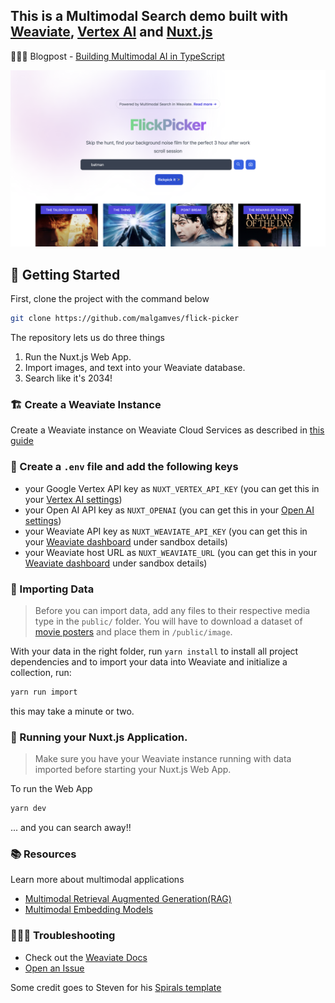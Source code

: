 ## This is a Multimodal Search demo built with [Weaviate](https://weaviate.io), [Vertex AI](https://openai.com/research/clip) and [Nuxt.js](https://nuxt.com/) 

👨🏾‍🍳 Blogpost - [Building Multimodal AI in TypeScript
](https://weaviate.io/blog/multimodal-search-in-typescript)

![Cover](cover.png)

## 🐥 Getting Started

First, clone the project with the command below

```bash
git clone https://github.com/malgamves/flick-picker
```

The repository lets us do three things
1. Run the Nuxt.js Web App.
2. Import images, and text into your Weaviate database.
3. Search like it's 2034! 


### 🏗️ Create a Weaviate Instance

Create a Weaviate instance on Weaviate Cloud Services as described in [this guide](https://weaviate.io/developers/weaviate/quickstart#step-2-create-an-instance)

### 🦿 Create a `.env` file and add the following keys

- your Google Vertex API key as `NUXT_VERTEX_API_KEY` (you can get this in your [Vertex AI settings](https://console.cloud.google.com/apis/credentials))
- your Open AI API key as `NUXT_OPENAI` (you can get this in your [Open AI settings](https://platform.openai.com/account/api-keys))
- your Weaviate API key as `NUXT_WEAVIATE_API_KEY` (you can get this in your [Weaviate dashboard](https://console.weaviate.cloud/dashboard) under sandbox details)
- your Weaviate host URL as `NUXT_WEAVIATE_URL` (you can get this in your [Weaviate dashboard](https://console.weaviate.cloud/dashboard) under sandbox details)


### 📩 Importing Data
> Before you can import data, add any files to their respective media type in the `public/` folder. You will have to download a dataset of [movie posters](https://drive.google.com/drive/folders/1BKLJmIt9YD0rTGImrHeUc91io5RjGm_l?usp=sharing) and place them in `/public/image`.

With your data in the right folder, run `yarn install` to install all project dependencies and to import your data into Weaviate and initialize a collection, run:
```bash
yarn run import
```

this may take a minute or two.


### 🚀 Running your Nuxt.js Application.
> Make sure you have your Weaviate instance running with data imported before starting your Nuxt.js Web App.

To run the Web App
```bash
yarn dev
```

... and you can search away!! 


### 📚 Resources

Learn more about multimodal applications
- [Multimodal Retrieval Augmented Generation(RAG)](https://weaviate.io/blog/multimodal-rag)
- [Multimodal Embedding Models](https://weaviate.io/blog/multimodal-models)


### 🤷🏾‍♂️ Troubleshooting

- Check out the [Weaviate Docs](https://weaviate.io/developers/weaviate)
- [Open an Issue](https://github.com/malgamves/next-multimodal-search-demo/issues)


Some credit goes to Steven for his [Spirals template](https://github.com/steven-tey/spirals)

